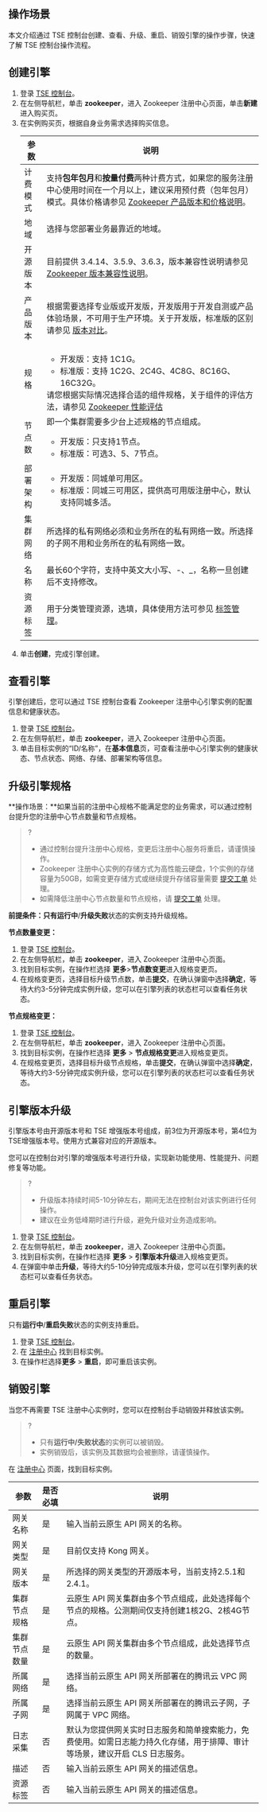 ## 操作场景

本文介绍通过 TSE 控制台创建、查看、升级、重启、销毁引擎的操作步骤，快速了解 TSE 控制台操作流程。

## 创建引擎

1. 登录 [TSE 控制台](https://console.cloud.tencent.com/tse)。
2. 在左侧导航栏，单击 **zookeeper**，进入 Zookeeper 注册中心页面，单击**新建**进入购买页。
3. 在实例购买页，根据自身业务需求选择购买信息。
   <table>
   <thead>
   <tr>
   <th>参数</th>
   <th>说明</th>
   </tr>
   </thead>
   <tbody><tr>
   <td>计费模式</td>
   <td>支持<b>包年包月</b>和<b>按量付费</b>两种计费方式，如果您的服务注册中心使用时间在一个月以上，建议采用预付费（包年包月）模式。具体价格请参见 <a href="https://cloud.tencent.com/document/product/1364/75457">Zookeeper 产品版本和价格说明</a>。</td>
   </tr>
   <tr>
   <td>地域</td>
   <td>选择与您部署业务最靠近的地域。</td>
   </tr>
   <tr>
   <td>开源版本</td>
   <td>目前提供 3.4.14、3.5.9、3.6.3，版本兼容性说明请参见 <a href="https://cloud.tencent.com/document/product/1364/78726">Zookeeper 版本兼容性说明</a>。</td>
   </tr>
   <tr>
   <td>产品版本</td>
   <td>根据需要选择专业版或开发版，开发版用于开发自测或产品体验场景，不可用于生产环境。关于开发版，标准版的区别请参见 <a href="https://cloud.tencent.com/document/product/1364/75457#.E4.BA.A7.E5.93.81.E7.89.88.E6.9C.AC">版本对比</a>。</td>
   </tr>
   <tr>
   <td>规格</td>
   <td><ul><li>开发版：支持 1C1G。</li>
   <li>标准版：支持 1C2G、2C4G、4C8G、8C16G、16C32G。</li></ul>请您根据实际情况选择合适的组件规格，关于组件的评估方法，请参见 <a href="https://cloud.tencent.com/document/product/1364/75458">Zookeeper 性能评估</a></td>
   </tr>
   <tr>
   <td>节点数</td>
   <td>即一个集群需要多少台上述规格的节点组成。<ul><li>开发版：只支持1节点。</li>
   <li>标准版：可选3、5、7节点。</li></ul></td>
   </tr>
   <tr>
   <td>部署架构</td>
   <td><ul><li>开发版：同城单可用区。</li>
   <li>标准版：同城三可用区，提供高可用版注册中心，默认支持同城多活。</li></ul></td>
   </tr>
   <tr>
   <td>集群网络</td>
   <td>所选择的私有网络必须和业务所在的私有网络一致。所选择的子网不用和业务所在的私有网络一致。</td>
   </tr>
   <tr>
   <td>名称</td>
   <td>最长60个字符，支持中英文大小写、-、_，名称一旦创建后不支持修改。</td>
   </tr>
   <tr>
   <td>资源标签</td>
   <td>用于分类管理资源，选填，具体使用方法可参见 <a href="https://cloud.tencent.com/document/product/1364/74387">标签管理</a>。</td>
   </tr>
   </tbody></table>
4. 单击**创建**，完成引擎创建。



## 查看引擎

引擎创建后，您可以通过 TSE 控制台查看 Zookeeper 注册中心引擎实例的配置信息和健康状态。

1. 登录 [TSE 控制台](https://console.cloud.tencent.com/tse)。
2. 在左侧导航栏，单击 **zookeeper**，进入 Zookeeper 注册中心页面。
3. 单击目标实例的“ID/名称”，在**基本信息**页，可查看注册中心引擎实例的健康状态、节点状态、网络、存储、部署架构等信息。




## 升级引擎规格

**操作场景：**如果当前的注册中心规格不能满足您的业务需求，可以通过控制台提升您的注册中心节点数量和节点规格。

> ?
>
> - 通过控制台提升注册中心规格，变更后注册中心服务将重启，请谨慎操作。
> - Zookeeper 注册中心实例的存储方式为高性能云硬盘，1个实例的存储容量为50GB，如需变更存储方式或继续提升存储容量需要 [提交工单](https://console.cloud.tencent.com/workorder/category) 处理。
> - 如需降低注册中心节点数量和节点规格，请 [提交工单](https://console.cloud.tencent.com/workorder/category) 处理。

**前提条件：**只有**运行中**/**升级失败**状态的实例支持升级规格。



**节点数量变更：**

1. 登录 [TSE 控制台](https://console.cloud.tencent.com/tse)。
2. 在左侧导航栏，单击 **zookeeper**，进入 Zookeeper 注册中心页面。
3. 找到目标实例，在操作栏选择 **更多**>**节点数变更**进入规格变更页。
4. 在规格变更页，选择目标升级节点数，单击**提交**，在确认弹窗中选择**确定**，等待大约3-5分钟完成实例升级，您可以在引擎列表的状态栏可以查看任务状态。



**节点规格变更：**

1. 登录 [TSE 控制台](https://console.cloud.tencent.com/tse)。
2. 在左侧导航栏，单击 **zookeeper**，进入 Zookeeper 注册中心页面。
3. 找到目标实例，在操作栏选择 **更多** > **节点规格变更**进入规格变更页。
4. 在规格变更页，选择目标升级节点规格，单击**提交**，在确认弹窗中选择**确定**，等待大约3-5分钟完成实例升级，您可以在引擎列表的状态栏可以查看任务状态。



## 引擎版本升级

引擎版本号由开源版本号和 TSE 增强版本号组成，前3位为开源版本号，第4位为TSE增强版本号。使用方式兼容对应的开源版本。

您可以在控制台对引擎的增强版本号进行升级，实现新功能使用、性能提升、问题修复等功能。

> ?
>
> - 升级版本持续时间5-10分钟左右，期间无法在控制台对该实例进行任何操作。
> - 建议在业务低峰期时进行升级，避免升级对业务造成影响。

1. 登录 [TSE 控制台](https://console.cloud.tencent.com/tse)。
2. 在左侧导航栏，单击 **zookeeper**，进入 Zookeeper 注册中心页面。
3. 找到目标实例，在操作栏选择 **更多** > **引擎版本升级**进入规格变更页。
4. 在弹窗中单击**升级**，等待大约5-10分钟完成版本升级，您可以在引擎列表的状态栏可以查看任务状态。





## 重启引擎

只有**运行中**/**重启失败**状态的实例支持重启。

1. 登录 [TSE 控制台](https://console.cloud.tencent.com/tse)。
2. 在 [注册中心](https://console.cloud.tencent.com/tse) 找到目标实例。
3. 在操作栏选择**更多** > **重启**，即可重启该实例。

## 销毁引擎

当您不再需要 TSE 注册中心实例时，您可以在控制台手动销毁并释放该实例。

>?
>
>- 只有**运行中/失败状态**的实例可以被销毁。
>- 实例销毁后，该实例及其数据均会被删除，请谨慎操作。

在 [注册中心](https://console.cloud.tencent.com/tse/zookeeper) 页面，找到目标实例。
<table>
   <thead>
   <tr>
   <th>参数</th>
   <th>是否必填</th>
   <th>说明</th>
   </tr>
   </thead>
   <tbody>
   <tr>
   <td>网关名称</td>
   <td>是</td>
   <td>输入当前云原生 API 网关的名称。</td>
   </tr>
   <tr>
   <td>网关类型</td>
   <td>是</td>
   <td>目前仅支持 Kong 网关。</td>
   </tr>
   <tr>
   <td>网关版本</td>
   <td>是</td>
   <td>所选择的网关类型的开源版本号，当前支持2.5.1和2.4.1。</td>
   </tr>
   <tr>
   <td>集群节点规格</td>
   <td>是</td>
   <td>云原生 API 网关集群由多个节点组成，此处选择每个节点的规格。公测期间仅支持创建1核2G、2核4G节点。</td>
   </tr>
   <tr>
   <td>集群节点数量</td>
   <td>是</td>
   <td>云原生 API 网关集群由多个节点组成，此处选择节点的数量。</td>
   </tr>
   <tr>
   <td>所属网络</td>
   <td>是</td>
   <td>选择当前云原生 API 网关所部署在的腾讯云 VPC 网络。</td>
   </tr>
   <tr>
   <td>所属子网</td>
   <td>是</td>
   <td>选择当前云原生 API 网关所部署在的腾讯云子网，子网属于 VPC 网络。</td>
   </tr>
   <tr>
   <td>日志采集</td>
   <td>否</td>
   <td>默认为您提供网关实时日志服务和简单搜索能力，免费使用。如需日志能力持久化存储，用于排障、审计等场景，建议开启 CLS 日志服务。</td>
   </tr>
   <tr>
   <td>描述</td>
   <td>否</td>
   <td>输入当前云原生 API 网关的描述信息。</td>
   </tr>
   <tr>
   <td>资源标签</td>
   <td>否</td>
   <td>输入当前云原生 API 网关的描述信息。</td>
   </tr>
   </tbody></table>

  
